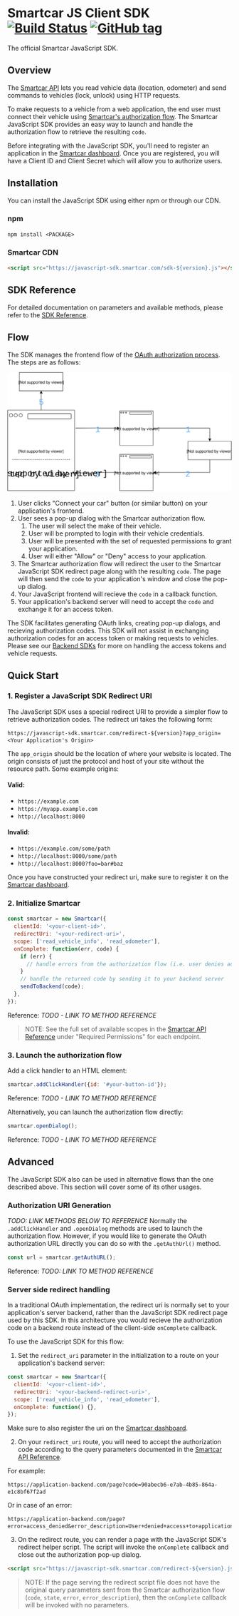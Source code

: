 # Smartcar JS Client SDK [![Build Status][ci-image]][ci-url] [![GitHub tag][tag-image]][tag-url]

The official Smartcar JavaScript SDK.

## Overview

The [Smartcar API](https://smartcar.com/docs) lets you read vehicle data
(location, odometer) and send commands to vehicles (lock, unlock) using HTTP requests.

To make requests to a vehicle from a web application, the end user must connect their vehicle using [Smartcar's authorization flow](https://smartcar.com/docs#authentication). The Smartcar JavaScript SDK provides an easy way to launch and handle the authorization flow to retrieve the resulting `code`.

Before integrating with the JavaScript SDK, you'll need to register an application in the [Smartcar dashboard](https://dashboard.smartcar.com). Once you are registered, you will have a Client ID and Client Secret which will allow you to authorize users.

## Installation

You can install the JavaScript SDK using either npm or through our CDN.

### npm

```shell
npm install <PACKAGE>
```

### Smartcar CDN

```html
<script src="https://javascript-sdk.smartcar.com/sdk-${version}.js"></script>
```

## SDK Reference

For detailed documentation on parameters and available methods, please refer to
the [SDK Reference](doc/).

## Flow

The SDK manages the frontend flow of the [OAuth authorization process](https://tools.ietf.org/html/rfc6749#section-4.1). The steps are as follows:

<p align="center"><img src="doc/architecture.svg"/></p>

1. User clicks "Connect your car" button (or similar button) on your application's frontend.
2. User sees a pop-up dialog with the Smartcar authorization flow.
   1. The user will select the make of their vehicle.
   2. User will be prompted to login with their vehicle credentials.
   3. User will be presented with the set of requested permissions to grant your application.
   4. User will either "Allow" or "Deny" access to your application.
3. The Smartcar authorization flow will redirect the user to the Smartcar JavaScript SDK redirect page along with the resulting `code`. The page will then send the `code` to your application's window and close the pop-up dialog.
4. Your JavaScript frontend will recieve the `code` in a callback function.
5. Your application's backend server will need to accept the `code` and exchange it for an access token.

The SDK facilitates generating OAuth links, creating pop-up dialogs, and recieving authorization codes. This SDK will not assist in exchanging authorization codes for an access token or making requests to vehicles. Please see our [Backend SDKs](https://smartcar.com/docs#backend-sdks) for more on handling the access tokens and vehicle requests.

## Quick Start

### 1. Register a JavaScript SDK Redirect URI

The JavaScript SDK uses a special redirect URI to provide a simpler flow to retrieve authorization codes. The redirect uri takes the following form:

```
https://javascript-sdk.smartcar.com/redirect-${version}?app_origin=<Your Application's Origin>
```

The `app_origin` should be the location of where your website is located. The origin consists of just the protocol and host of your site without the resource path. Some example origins:

#### Valid:
+ `https://example.com`
+ `https://myapp.example.com`
+ `http://localhost:8000`

#### Invalid:
+ `https://example.com/some/path`
+ `http://localhost:8000/some/path`
+ `http://localhost:8000?foo=bar#baz`

Once you have constructed your redirect uri, make sure to register it on the [Smartcar dashboard](https://dashboard.smartcar.com).

### 2. Initialize Smartcar

```javascript
const smartcar = new Smartcar({
  clientId: '<your-client-id>',
  redirectUri: '<your-redirect-uri>',
  scope: ['read_vehicle_info', 'read_odometer'],
  onComplete: function(err, code) {
    if (err) {
      // handle errors from the authorization flow (i.e. user denies access)
    }
    // handle the returned code by sending it to your backend server
    sendToBackend(code);
  },
});
```

Reference: *TODO - LINK TO METHOD REFERENCE*

> NOTE: See the full set of available scopes in the [Smartcar API Reference](https://smartcar.com/docs#get-all-vehicles) under "Required Permissions" for each endpoint.

### 3. Launch the authorization flow

Add a click handler to an HTML element:

```javascript
smartcar.addClickHandler({id: '#your-button-id'});
```

Reference: *TODO - LINK TO METHOD REFERENCE*

Alternatively, you can launch the authorization flow directly:

```javascript
smartcar.openDialog();
```

Reference: *TODO - LINK TO METHOD REFERENCE*

## Advanced

The JavaScript SDK also can be used in alternative flows than the one described above. This section will cover some of its other usages.

### Authorization URI Generation

*TODO: LINK METHODS BELOW TO REFERENCE*
Normally the `.addClickHandler` and `.openDialog` methods are used to launch the authorization flow. However, if you would like to generate the OAuth authorization URL directly you can do so with the `.getAuthUrl()` method.

```javascript
const url = smartcar.getAuthURL();
```

Reference: *TODO: LINK TO METHOD REFERENCE*

### Server side redirect handling

In a traditional OAuth implementation, the redirect uri is normally set to your application's server backend, rather than the JavaScript SDK redirect page used by this SDK. In this architecture you would recieve the authorization code on a backend route instead of the client-side `onComplete` callback.

To use the JavaScript SDK for this flow:

1. Set the `redirect_uri` parameter in the initialization to a route on your application's backend server:

```javascript
const smartcar = new Smartcar({
  clientId: '<your-client-id>',
  redirectUri: '<your-backend-redirect-uri>',
  scope: ['read_vehicle_info', 'read_odometer'],
  onComplete: function() {},
});
```

Make sure to also register the uri on the [Smartcar dashboard](https://dashboard.smartcar.com).

2. On your `redirect_uri` route, you will need to accept the authorization code according to the query parameters documented in the [Smartcar API Reference](https://smartcar.com/docs#3-handle-smartcar-response).

For example:

```
https://application-backend.com/page?code=90abecb6-e7ab-4b85-864a-e1c8bf67f2ad
```

Or in case of an error:

```
https://application-backend.com/page?error=access_denied&error_description=User+denied+access+to+application.
```

3. On the redirect route, you can render a page with the JavaScript SDK's redirect helper script. The script will invoke the `onComplete` callback and close out the authorization pop-up dialog.

```html
<script src="https://javascript-sdk.smartcar.com/redirect-${version}.js"></script>
```

> NOTE: If the page serving the redirect script file does not have the original query parameters sent from the Smartcar authorization flow (`code`, `state`, `error`, `error_description`), then the `onComplete` callback will be invoked with no parameters.


[ci-url]: https://travis-ci.com/smartcar/javascript-sdk
[ci-image]: https://travis-ci.com/smartcar/javascript-sdk.svg?token=jMbuVtXPGeJMPdsn7RQ5&branch=master
[tag-url]: https://github.com/smartcar/javascript-sdk/tags
[tag-image]: https://img.shields.io/github/tag/smartcar/javascript-sdk.svg
